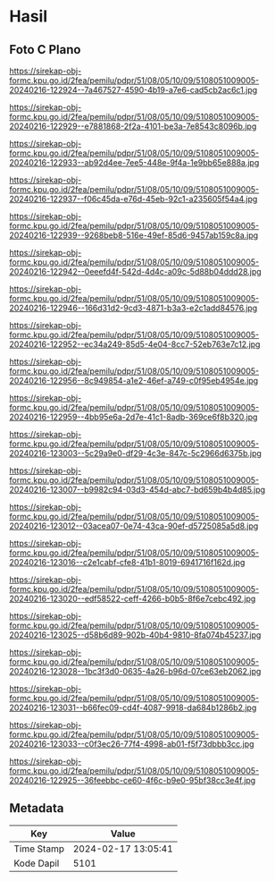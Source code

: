 # Hasil

## Foto C Plano

https://sirekap-obj-formc.kpu.go.id/2fea/pemilu/pdpr/51/08/05/10/09/5108051009005-20240216-122924--7a467527-4590-4b19-a7e6-cad5cb2ac6c1.jpg

https://sirekap-obj-formc.kpu.go.id/2fea/pemilu/pdpr/51/08/05/10/09/5108051009005-20240216-122929--e7881868-2f2a-4101-be3a-7e8543c8096b.jpg

https://sirekap-obj-formc.kpu.go.id/2fea/pemilu/pdpr/51/08/05/10/09/5108051009005-20240216-122933--ab92d4ee-7ee5-448e-9f4a-1e9bb65e888a.jpg

https://sirekap-obj-formc.kpu.go.id/2fea/pemilu/pdpr/51/08/05/10/09/5108051009005-20240216-122937--f06c45da-e76d-45eb-92c1-a235605f54a4.jpg

https://sirekap-obj-formc.kpu.go.id/2fea/pemilu/pdpr/51/08/05/10/09/5108051009005-20240216-122939--9268beb8-516e-49ef-85d6-9457ab159c8a.jpg

https://sirekap-obj-formc.kpu.go.id/2fea/pemilu/pdpr/51/08/05/10/09/5108051009005-20240216-122942--0eeefd4f-542d-4d4c-a09c-5d88b04ddd28.jpg

https://sirekap-obj-formc.kpu.go.id/2fea/pemilu/pdpr/51/08/05/10/09/5108051009005-20240216-122946--166d31d2-9cd3-4871-b3a3-e2c1add84576.jpg

https://sirekap-obj-formc.kpu.go.id/2fea/pemilu/pdpr/51/08/05/10/09/5108051009005-20240216-122952--ec34a249-85d5-4e04-8cc7-52eb763e7c12.jpg

https://sirekap-obj-formc.kpu.go.id/2fea/pemilu/pdpr/51/08/05/10/09/5108051009005-20240216-122956--8c949854-a1e2-46ef-a749-c0f95eb4954e.jpg

https://sirekap-obj-formc.kpu.go.id/2fea/pemilu/pdpr/51/08/05/10/09/5108051009005-20240216-122959--4bb95e6a-2d7e-41c1-8adb-369ce6f8b320.jpg

https://sirekap-obj-formc.kpu.go.id/2fea/pemilu/pdpr/51/08/05/10/09/5108051009005-20240216-123003--5c29a9e0-df29-4c3e-847c-5c2966d6375b.jpg

https://sirekap-obj-formc.kpu.go.id/2fea/pemilu/pdpr/51/08/05/10/09/5108051009005-20240216-123007--b9982c94-03d3-454d-abc7-bd659b4b4d85.jpg

https://sirekap-obj-formc.kpu.go.id/2fea/pemilu/pdpr/51/08/05/10/09/5108051009005-20240216-123012--03acea07-0e74-43ca-90ef-d5725085a5d8.jpg

https://sirekap-obj-formc.kpu.go.id/2fea/pemilu/pdpr/51/08/05/10/09/5108051009005-20240216-123016--c2e1cabf-cfe8-41b1-8019-6941716f162d.jpg

https://sirekap-obj-formc.kpu.go.id/2fea/pemilu/pdpr/51/08/05/10/09/5108051009005-20240216-123020--edf58522-ceff-4266-b0b5-8f6e7cebc492.jpg

https://sirekap-obj-formc.kpu.go.id/2fea/pemilu/pdpr/51/08/05/10/09/5108051009005-20240216-123025--d58b6d89-902b-40b4-9810-8fa074b45237.jpg

https://sirekap-obj-formc.kpu.go.id/2fea/pemilu/pdpr/51/08/05/10/09/5108051009005-20240216-123028--1bc3f3d0-0635-4a26-b96d-07ce63eb2062.jpg

https://sirekap-obj-formc.kpu.go.id/2fea/pemilu/pdpr/51/08/05/10/09/5108051009005-20240216-123031--b66fec09-cd4f-4087-9918-da684b1286b2.jpg

https://sirekap-obj-formc.kpu.go.id/2fea/pemilu/pdpr/51/08/05/10/09/5108051009005-20240216-123033--c0f3ec26-77f4-4998-ab01-f5f73dbbb3cc.jpg

https://sirekap-obj-formc.kpu.go.id/2fea/pemilu/pdpr/51/08/05/10/09/5108051009005-20240216-122925--36feebbc-ce60-4f6c-b9e0-95bf38cc3e4f.jpg


## Metadata

| Key        | Value               |
| ---------- | ------------------- |
| Time Stamp | 2024-02-17 13:05:41 |
| Kode Dapil | 5101                |



